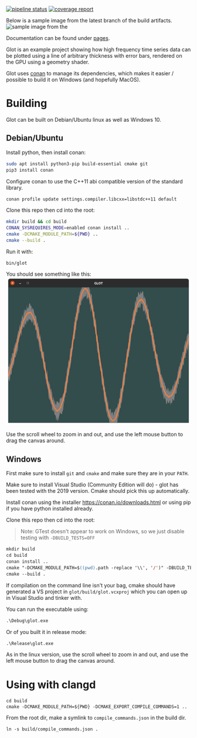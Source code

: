 [![pipeline status](https://gitlab.com/tinker3/glot/badges/master/pipeline.svg)](https://gitlab.com/tinker3/glot/-/commits/master)
[![coverage report](https://gitlab.com/tinker3/glot/badges/master/coverage.svg)](https://gitlab.com/tinker3/glot/-/commits/master)

Below is a sample image from the latest branch of the build artifacts.
![sample image from the](https://gitlab.com/tinker3/glot/-/jobs/artifacts/master/raw/public/html/bdwn.png?job=pages)

Documentation can be found under [pages](https://tinker3.gitlab.io/glot/).

Glot is an example project showing how high frequency time series data can be plotted using a line of arbitrary thickness with error bars, rendered on the GPU using a geometry shader.

Glot uses [conan](http://conan.io/) to manage its dependencies, which makes it easier / possible to build it on Windows (and hopefully MacOS).

# Building
Glot can be built on Debian/Ubuntu linux as well as Windows 10.

## Debian/Ubuntu
Install python, then install conan:
```bash
sudo apt install python3-pip build-essential cmake git
pip3 install conan
```

Configure conan to use the C++11 abi compatible version of the standard library.
```bash
conan profile update settings.compiler.libcxx=libstdc++11 default
```

Clone this repo then cd into the root:
```bash
mkdir build && cd build
CONAN_SYSREQUIRES_MODE=enabled conan install ..
cmake -DCMAKE_MODULE_PATH=${PWD} ..
cmake --build .
```

Run it with:
```
bin/glot
```

You should see something like this:
![screenshot](screenshot.png)

Use the scroll wheel to zoom in and out, and use the left mouse button to drag the canvas around.

## Windows

First make sure to install `git` and `cmake` and make sure they are in your `PATH`.

Make sure to install Visual Studio (Community Edition will do) - glot has been tested with the 2019 version. Cmake should pick this up automatically.

Install conan using the installer https://conan.io/downloads.html or using pip if you have python installed already.

Clone this repo then cd into the root:
> Note: GTest doesn't appear to work on Windows, so we just disable testing with `-DBUILD_TESTS=OFF`
```ps
mkdir build
cd build
conan install ..
cmake "-DCMAKE_MODULE_PATH=$((pwd).path -replace '\\', '/')" -DBUILD_TESTS=OFF ..
cmake --build .
```

If compilation on the command line isn't your bag, cmake should have generated a VS project in `glot/build/glot.vcxproj` which you can open up in Visual Studio and tinker with.

You can run the executable using:
```ps
.\Debug\glot.exe
```

Or of you built it in release mode:
```ps
.\Release\glot.exe
```

As in the linux version, use the scroll wheel to zoom in and out, and use the left mouse button to drag the canvas around.

# Using with clangd
```
cd build
cmake -DCMAKE_MODULE_PATH=${PWD} -DCMAKE_EXPORT_COMPILE_COMMANDS=1 ..
```

From the root dir, make a symlink to `compile_commands.json` in the build dir.
```
ln -s build/compile_commands.json .
```

